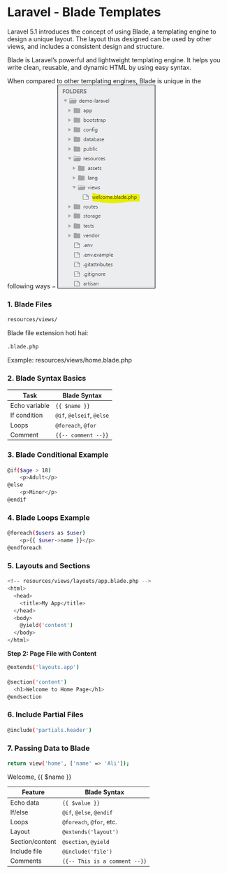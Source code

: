 


# Laravel - Blade Templates
Laravel 5.1 introduces the concept of using Blade, a templating engine to design a unique layout. The layout thus designed can be used by other views, and includes a consistent design and structure.

Blade is Laravel’s powerful and lightweight templating engine. It helps you write clean, reusable, and dynamic HTML by using easy syntax.

When compared to other templating engines, Blade is unique in the following ways −
![App Screenshot](welcome_blade.jpg)


### 1. Blade Files
```bash
resources/views/
```

Blade file extension hoti hai:
```bash
.blade.php
```
Example:
resources/views/home.blade.php

### 2. Blade Syntax Basics
| Task          | Blade Syntax              |
| ------------- | ------------------------- |
| Echo variable | `{{ $name }}`             |
| If condition  | `@if`, `@elseif`, `@else` |
| Loops         | `@foreach`, `@for`        |
| Comment       | `{{-- comment --}}`       |


### 3. Blade Conditional Example
```bash
@if($age > 18)
    <p>Adult</p>
@else
    <p>Minor</p>
@endif

```

###  4. Blade Loops Example
```bash
@foreach($users as $user)
    <p>{{ $user->name }}</p>
@endforeach
```


### 5. Layouts and Sections
```bash
<!-- resources/views/layouts/app.blade.php -->
<html>
  <head>
    <title>My App</title>
  </head>
  <body>
    @yield('content')
  </body>
</html>
```

**Step 2: Page File with Content**
```bash
@extends('layouts.app')

@section('content')
  <h1>Welcome to Home Page</h1>
@endsection
```

### 6. Include Partial Files
```bash
@include('partials.header')
```


### 7. Passing Data to Blade
```bash
return view('home', ['name' => 'Ali']);
```
<p>Welcome, {{ $name }}</p>


| Feature         | Blade Syntax                  |
| --------------- | ----------------------------- |
| Echo data       | `{{ $value }}`                |
| If/else         | `@if`, `@else`, `@endif`      |
| Loops           | `@foreach`, `@for`, etc.      |
| Layout          | `@extends('layout')`          |
| Section/content | `@section`, `@yield`          |
| Include file    | `@include('file')`            |
| Comments        | `{{-- This is a comment --}}` |
